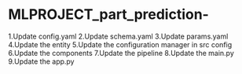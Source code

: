 # MLPROJECT_part_prediction-

1.Update config.yaml
2.Update schema.yaml
3.Update params.yaml
4.Update the entity
5.Update the configuration manager in src config
6.Update the components
7.Update the pipeline
8.Update the main.py
9.Update the app.py